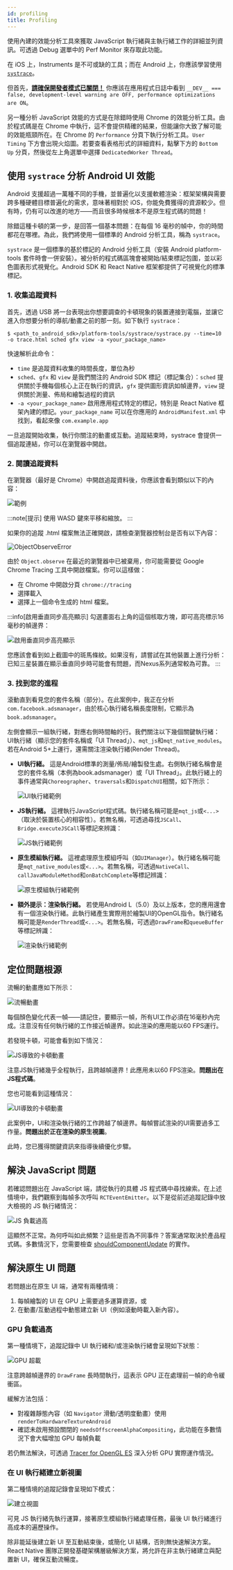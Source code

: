 ```yaml
---
id: profiling
title: Profiling
---
```


使用內建的效能分析工具來獲取 JavaScript 執行緒與主執行緒工作的詳細並列資訊。可透過 Debug 選單中的 Perf Monitor 來存取此功能。

在 iOS 上，Instruments 是不可或缺的工具；而在 Android 上，你應該學習使用 [`systrace`](profiling.md#profiling-android-ui-performance-with-systrace)。

但首先，[**請確保開發者模式已關閉！**](performance.md#running-in-development-mode-devtrue) 你應該在應用程式日誌中看到 `__DEV__ === false, development-level warning are OFF, performance optimizations are ON`。

另一種分析 JavaScript 效能的方式是在除錯時使用 Chrome 的效能分析工具。由於程式碼是在 Chrome 中執行，這不會提供精確的結果，但能讓你大致了解可能的效能瓶頸所在。在 Chrome 的 `Performance` 分頁下執行分析工具。`User Timing` 下方會出現火焰圖。若要查看表格形式的詳細資料，點擊下方的 `Bottom Up` 分頁，然後從左上角選單中選擇 `DedicatedWorker Thread`。

## 使用 `systrace` 分析 Android UI 效能

Android 支援超過一萬種不同的手機，並普遍化以支援軟體渲染：框架架構與需要跨多種硬體目標普遍化的需求，意味著相對於 iOS，你能免費獲得的資源較少。但有時，仍有可以改進的地方——而且很多時候根本不是原生程式碼的問題！

除錯這種卡頓的第一步，是回答一個基本問題：在每個 16 毫秒的幀中，你的時間都花在哪裡。為此，我們將使用一個標準的 Android 分析工具，稱為 `systrace`。

`systrace` 是一個標準的基於標記的 Android 分析工具（安裝 Android platform-tools 套件時會一併安裝）。被分析的程式碼區塊會被開始/結束標記包圍，並以彩色圖表形式視覺化。Android SDK 和 React Native 框架都提供了可視覺化的標準標記。

### 1. 收集追蹤資料

首先，透過 USB 將一台表現出你想要調查的卡頓現象的裝置連接到電腦，並讓它進入你想要分析的導航/動畫之前的那一刻。如下執行 `systrace`：

```shell
$ <path_to_android_sdk>/platform-tools/systrace/systrace.py --time=10 -o trace.html sched gfx view -a <your_package_name>
```

快速解析此命令：

- `time` 是追蹤資料收集的時間長度，單位為秒
- `sched`、`gfx` 和 `view` 是我們關注的 Android SDK 標記（標記集合）：`sched` 提供關於手機每個核心上正在執行的資訊，`gfx` 提供圖形資訊如幀邊界，`view` 提供關於測量、佈局和繪製過程的資訊
- `-a <your_package_name>` 啟用應用程式特定的標記，特別是 React Native 框架內建的標記。`your_package_name` 可以在你應用的 `AndroidManifest.xml` 中找到，看起來像 `com.example.app`

一旦追蹤開始收集，執行你關注的動畫或互動。追蹤結束時，systrace 會提供一個追蹤連結，你可以在瀏覽器中開啟。

### 2. 閱讀追蹤資料

在瀏覽器（最好是 Chrome）中開啟追蹤資料後，你應該會看到類似以下的內容：

![範例](/docs/assets/SystraceExample.png)

:::note[提示]
使用 WASD 鍵來平移和縮放。
:::

如果你的追蹤 .html 檔案無法正確開啟，請檢查瀏覽器控制台是否有以下內容：

![ObjectObserveError](/docs/assets/ObjectObserveError.png)

由於 `Object.observe` 在最近的瀏覽器中已被棄用，你可能需要從 Google Chrome Tracing 工具中開啟檔案。你可以這樣做：

- 在 Chrome 中開啟分頁 `chrome://tracing`
- 選擇載入
- 選擇上一個命令生成的 html 檔案。

:::info[啟用垂直同步高亮顯示]
勾選畫面右上角的這個核取方塊，即可高亮標示16毫秒的幀邊界：

![啟用垂直同步高亮顯示](/docs/assets/SystraceHighlightVSync.png)

您應該會看到如上截圖中的斑馬條紋。如果沒有，請嘗試在其他裝置上進行分析：已知三星裝置在顯示垂直同步時可能會有問題，而Nexus系列通常較為可靠。
:::

### 3. 找到您的進程

滾動直到看見您的套件名稱（部分）。在此案例中，我正在分析`com.facebook.adsmanager`，由於核心執行緒名稱長度限制，它顯示為`book.adsmanager`。

左側會顯示一組執行緒，對應右側時間軸的行。我們關注以下幾個關鍵執行緒：UI執行緒（顯示您的套件名稱或「UI Thread」）、`mqt_js`和`mqt_native_modules`。若在Android 5+上運行，還需關注渲染執行緒(Render Thread)。

- **UI執行緒。** 這是Android標準的測量/佈局/繪製發生處。右側執行緒名稱會是您的套件名稱（本例為book.adsmanager）或「UI Thread」。此執行緒上的事件通常與`Choreographer`、`traversals`和`DispatchUI`相關，如下所示：

  ![UI執行緒範例](/docs/assets/SystraceUIThreadExample.png)

- **JS執行緒。** 這裡執行JavaScript程式碼。執行緒名稱可能是`mqt_js`或`<...>`（取決於裝置核心的相容性）。若無名稱，可透過尋找`JSCall`、`Bridge.executeJSCall`等標記來辨識：

  ![JS執行緒範例](/docs/assets/SystraceJSThreadExample.png)

- **原生模組執行緒。** 這裡處理原生模組呼叫（如`UIManager`）。執行緒名稱可能是`mqt_native_modules`或`<...>`。若無名稱，可透過`NativeCall`、`callJavaModuleMethod`和`onBatchComplete`等標記辨識：

  ![原生模組執行緒範例](/docs/assets/SystraceNativeModulesThreadExample.png)

- **額外提示：渲染執行緒。** 若使用Android L（5.0）及以上版本，您的應用還會有一個渲染執行緒。此執行緒產生實際用於繪製UI的OpenGL指令。執行緒名稱可能是`RenderThread`或`<...>`。若無名稱，可透過`DrawFrame`和`queueBuffer`等標記辨識：

  ![渲染執行緒範例](/docs/assets/SystraceRenderThreadExample.png)

## 定位問題根源

流暢的動畫應如下所示：

![流暢動畫](/docs/assets/SystraceWellBehaved.png)

每個顏色變化代表一幀——請記住，要顯示一幀，所有UI工作必須在16毫秒內完成。注意沒有任何執行緒的工作接近幀邊界。如此渲染的應用能以60 FPS運行。

若發現卡頓，可能會看到如下情況：

![JS導致的卡頓動畫](/docs/assets/SystraceBadJS.png)

注意JS執行緒幾乎全程執行，且跨越幀邊界！此應用未以60 FPS渲染。**問題出在JS程式碼**。

您也可能看到這種情況：

![UI導致的卡頓動畫](/docs/assets/SystraceBadUI.png)

此案例中，UI和渲染執行緒的工作跨越了幀邊界。每幀嘗試渲染的UI需要過多工作量。**問題出於正在渲染的原生視圖**。

此時，您已獲得關鍵資訊來指導後續優化步驟。

## 解決 JavaScript 問題

若確認問題出在 JavaScript 端，請從執行的具體 JS 程式碼中尋找線索。在上述情境中，我們觀察到每幀多次呼叫 `RCTEventEmitter`。以下是從前述追蹤記錄中放大檢視的 JS 執行緒情況：

![JS 負載過高](/docs/assets/SystraceBadJS2.png)

這顯然不正常。為何呼叫如此頻繁？這些是否為不同事件？答案通常取決於產品程式碼。多數情況下，您需要檢查 [shouldComponentUpdate](https://reactjs.org/docs/react-component.html#shouldcomponentupdate) 的實作。

## 解決原生 UI 問題

若問題出在原⽣ UI 端，通常有兩種情境：

1. 每幀繪製的 UI 在 GPU 上需要過多運算資源，或
2. 在動畫/互動過程中動態建立新 UI（例如滾動時載入新內容）。

### GPU 負載過高

第一種情境下，追蹤記錄中 UI 執行緒和/或渲染執行緒會呈現如下狀態：

![GPU 超載](/docs/assets/SystraceBadUI.png)

注意跨越幀邊界的 `DrawFrame` 長時間執行，這表示 GPU 正在處理前一幀的命令緩衝區。

緩解方法包括：

- 對複雜靜態內容（如 `Navigator` 滑動/透明度動畫）使用 `renderToHardwareTextureAndroid`
- 確認未啟用預設關閉的 `needsOffscreenAlphaCompositing`，此功能在多數情況下會大幅增加 GPU 每幀負載

若仍無法解決，可透過 [Tracer for OpenGL ES](http://www.androiddocs.com/tools/help/gltracer.html) 深入分析 GPU 實際運作情況。

### 在 UI 執行緒建立新視圖

第二種情境的追蹤記錄會呈現如下模式：

![建立視圖](/docs/assets/SystraceBadCreateUI.png)

可見 JS 執行緒先執行運算，接著原生模組執行緒處理任務，最後 UI 執行緒進行高成本的遍歷操作。

除非能延後建立新 UI 至互動結束後，或簡化 UI 結構，否則無快速解決方案。React Native 團隊正開發基礎架構層級解決方案，將允許在非主執行緒建立與配置新 UI，確保互動流暢度。
